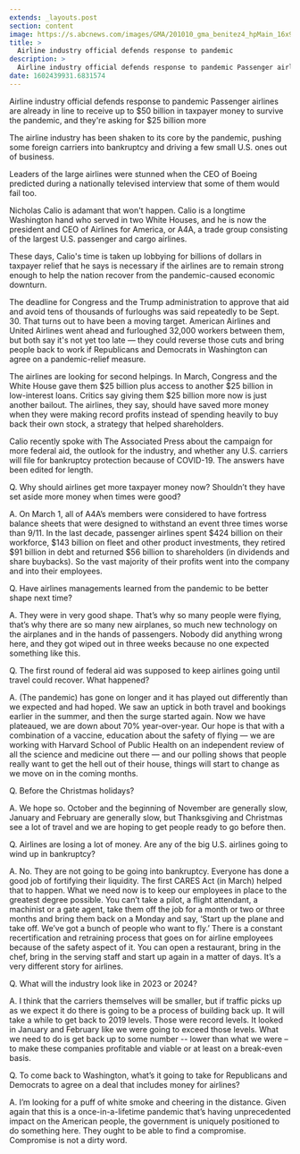 ```yaml
--- 
extends: _layouts.post 
section: content 
image: https://s.abcnews.com/images/GMA/201010_gma_benitez4_hpMain_16x9_992.jpg 
title: > 
  Airline industry official defends response to pandemic 
description: > 
  Airline industry official defends response to pandemic Passenger airlines are already in line to receive up to $50 billion in taxpayer money to survive the pandemic, and they're asking for $25 billion moreThe airline industry has been shaken to its core by the pandemic, pushing some foreign carriers into bankruptcy and driving a few small U.S. ones out of business.In March, Congress and the White House gave them $25 billion plus access to another $25 billion in low-interest loans.Critics say giving them $25 billion more now is just another bailout.The first round of federal aid was supposed to keep airlines going until travel could recover.Are any of the big U.S. airlines going to wind up in bankruptcy? 
date: 1602439931.6831574 
--- 
```

Airline industry official defends response to pandemic Passenger airlines are already in line to receive up to $50 billion in taxpayer money to survive the pandemic, and they're asking for $25 billion more

The airline industry has been shaken to its core by the pandemic, pushing some foreign carriers into bankruptcy and driving a few small U.S. ones out of business.

Leaders of the large airlines were stunned when the CEO of Boeing predicted during a nationally televised interview that some of them would fail too.

Nicholas Calio is adamant that won't happen. Calio is a longtime Washington hand who served in two White Houses, and he is now the president and CEO of Airlines for America, or A4A, a trade group consisting of the largest U.S. passenger and cargo airlines.

These days, Calio's time is taken up lobbying for billions of dollars in taxpayer relief that he says is necessary if the airlines are to remain strong enough to help the nation recover from the pandemic-caused economic downturn.

The deadline for Congress and the Trump administration to approve that aid and avoid tens of thousands of furloughs was said repeatedly to be Sept. 30. That turns out to have been a moving target. American Airlines and United Airlines went ahead and furloughed 32,000 workers between them, but both say it's not yet too late — they could reverse those cuts and bring people back to work if Republicans and Democrats in Washington can agree on a pandemic-relief measure.

The airlines are looking for second helpings. In March, Congress and the White House gave them $25 billion plus access to another $25 billion in low-interest loans. Critics say giving them $25 billion more now is just another bailout. The airlines, they say, should have saved more money when they were making record profits instead of spending heavily to buy back their own stock, a strategy that helped shareholders.

Calio recently spoke with The Associated Press about the campaign for more federal aid, the outlook for the industry, and whether any U.S. carriers will file for bankruptcy protection because of COVID-19. The answers have been edited for length.

Q. Why should airlines get more taxpayer money now? Shouldn’t they have set aside more money when times were good?

A. On March 1, all of A4A’s members were considered to have fortress balance sheets that were designed to withstand an event three times worse than 9/11. In the last decade, passenger airlines spent $424 billion on their workforce, $143 billion on fleet and other product investments, they retired $91 billion in debt and returned $56 billion to shareholders (in dividends and share buybacks). So the vast majority of their profits went into the company and into their employees.

Q. Have airlines managements learned from the pandemic to be better shape next time?

A. They were in very good shape. That’s why so many people were flying, that’s why there are so many new airplanes, so much new technology on the airplanes and in the hands of passengers. Nobody did anything wrong here, and they got wiped out in three weeks because no one expected something like this.

Q. The first round of federal aid was supposed to keep airlines going until travel could recover. What happened?

A. (The pandemic) has gone on longer and it has played out differently than we expected and had hoped. We saw an uptick in both travel and bookings earlier in the summer, and then the surge started again. Now we have plateaued, we are down about 70% year-over-year. Our hope is that with a combination of a vaccine, education about the safety of flying — we are working with Harvard School of Public Health on an independent review of all the science and medicine out there — and our polling shows that people really want to get the hell out of their house, things will start to change as we move on in the coming months.

Q. Before the Christmas holidays?

A. We hope so. October and the beginning of November are generally slow, January and February are generally slow, but Thanksgiving and Christmas see a lot of travel and we are hoping to get people ready to go before then.

Q. Airlines are losing a lot of money. Are any of the big U.S. airlines going to wind up in bankruptcy?

A. No. They are not going to be going into bankruptcy. Everyone has done a good job of fortifying their liquidity. The first CARES Act (in March) helped that to happen. What we need now is to keep our employees in place to the greatest degree possible. You can’t take a pilot, a flight attendant, a machinist or a gate agent, take them off the job for a month or two or three months and bring them back on a Monday and say, ‘Start up the plane and take off. We’ve got a bunch of people who want to fly.’ There is a constant recertification and retraining process that goes on for airline employees because of the safety aspect of it. You can open a restaurant, bring in the chef, bring in the serving staff and start up again in a matter of days. It’s a very different story for airlines.

Q. What will the industry look like in 2023 or 2024?

A. I think that the carriers themselves will be smaller, but if traffic picks up as we expect it do there is going to be a process of building back up. It will take a while to get back to 2019 levels. Those were record levels. It looked in January and February like we were going to exceed those levels. What we need to do is get back up to some number -- lower than what we were – to make these companies profitable and viable or at least on a break-even basis.

Q. To come back to Washington, what’s it going to take for Republicans and Democrats to agree on a deal that includes money for airlines?

A. I’m looking for a puff of white smoke and cheering in the distance. Given again that this is a once-in-a-lifetime pandemic that’s having unprecedented impact on the American people, the government is uniquely positioned to do something here. They ought to be able to find a compromise. Compromise is not a dirty word.